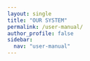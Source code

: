 ```yaml
---
layout: single
title: "OUR SYSTEM"
permalink: /user-manual/
author_profile: false
sidebar:
  nav: "user-manual"
---
```

